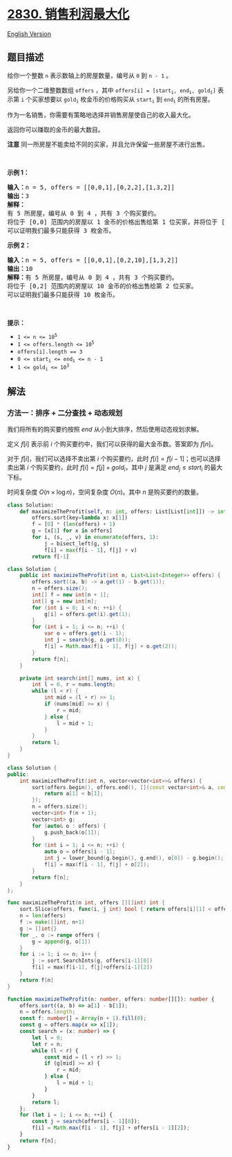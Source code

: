# [2830. 销售利润最大化](https://leetcode.cn/problems/maximize-the-profit-as-the-salesman)

[English Version](/solution/2800-2899/2830.Maximize%20the%20Profit%20as%20the%20Salesman/README_EN.md)

<!-- tags:数组,哈希表,二分查找,动态规划,排序 -->

## 题目描述

<!-- 这里写题目描述 -->

<p>给你一个整数 <code>n</code> 表示数轴上的房屋数量，编号从 <code>0</code> 到 <code>n - 1</code> 。</p>

<p>另给你一个二维整数数组 <code>offers</code> ，其中 <code>offers[i] = [start<sub>i</sub>, end<sub>i</sub>, gold<sub>i</sub>]</code> 表示第 <code>i</code> 个买家想要以 <code>gold<sub>i</sub></code> 枚金币的价格购买从 <code>start<sub>i</sub></code> 到 <code>end<sub>i</sub></code> 的所有房屋。</p>

<p>作为一名销售，你需要有策略地选择并销售房屋使自己的收入最大化。</p>

<p>返回你可以赚取的金币的最大数目。</p>

<p><strong>注意</strong> 同一所房屋不能卖给不同的买家，并且允许保留一些房屋不进行出售。</p>

<p>&nbsp;</p>

<p><strong class="example">示例 1：</strong></p>

<pre>
<strong>输入：</strong>n = 5, offers = [[0,0,1],[0,2,2],[1,3,2]]
<strong>输出：</strong>3
<strong>解释：</strong>
有 5 所房屋，编号从 0 到 4 ，共有 3 个购买要约。
将位于 [0,0] 范围内的房屋以 1 金币的价格出售给第 1 位买家，并将位于 [1,3] 范围内的房屋以 2 金币的价格出售给第 3 位买家。
可以证明我们最多只能获得 3 枚金币。</pre>

<p><strong class="example">示例 2：</strong></p>

<pre>
<strong>输入：</strong>n = 5, offers = [[0,0,1],[0,2,10],[1,3,2]]
<strong>输出：</strong>10
<strong>解释：</strong>有 5 所房屋，编号从 0 到 4 ，共有 3 个购买要约。
将位于 [0,2] 范围内的房屋以 10 金币的价格出售给第 2 位买家。
可以证明我们最多只能获得 10 枚金币。</pre>

<p>&nbsp;</p>

<p><strong>提示：</strong></p>

<ul>
	<li><code>1 &lt;= n &lt;= 10<sup>5</sup></code></li>
	<li><code>1 &lt;= offers.length &lt;= 10<sup>5</sup></code></li>
	<li><code>offers[i].length == 3</code></li>
	<li><code>0 &lt;= start<sub>i</sub> &lt;= end<sub>i</sub> &lt;= n - 1</code></li>
	<li><code>1 &lt;= gold<sub>i</sub> &lt;= 10<sup>3</sup></code></li>
</ul>

## 解法

### 方法一：排序 + 二分查找 + 动态规划

我们将所有的购买要约按照 $end$ 从小到大排序，然后使用动态规划求解。

定义 $f[i]$ 表示前 $i$ 个购买要约中，我们可以获得的最大金币数。答案即为 $f[n]$。

对于 $f[i]$，我们可以选择不卖出第 $i$ 个购买要约，此时 $f[i] = f[i - 1]$；也可以选择卖出第 $i$ 个购买要约，此时 $f[i] = f[j] + gold_i$，其中 $j$ 是满足 $end_j \leq start_i$ 的最大下标。

时间复杂度 $O(n \times \log n)$，空间复杂度 $O(n)$。其中 $n$ 是购买要约的数量。

<!-- tabs:start -->

```python
class Solution:
    def maximizeTheProfit(self, n: int, offers: List[List[int]]) -> int:
        offers.sort(key=lambda x: x[1])
        f = [0] * (len(offers) + 1)
        g = [x[1] for x in offers]
        for i, (s, _, v) in enumerate(offers, 1):
            j = bisect_left(g, s)
            f[i] = max(f[i - 1], f[j] + v)
        return f[-1]
```

```java
class Solution {
    public int maximizeTheProfit(int n, List<List<Integer>> offers) {
        offers.sort((a, b) -> a.get(1) - b.get(1));
        n = offers.size();
        int[] f = new int[n + 1];
        int[] g = new int[n];
        for (int i = 0; i < n; ++i) {
            g[i] = offers.get(i).get(1);
        }
        for (int i = 1; i <= n; ++i) {
            var o = offers.get(i - 1);
            int j = search(g, o.get(0));
            f[i] = Math.max(f[i - 1], f[j] + o.get(2));
        }
        return f[n];
    }

    private int search(int[] nums, int x) {
        int l = 0, r = nums.length;
        while (l < r) {
            int mid = (l + r) >> 1;
            if (nums[mid] >= x) {
                r = mid;
            } else {
                l = mid + 1;
            }
        }
        return l;
    }
}
```

```cpp
class Solution {
public:
    int maximizeTheProfit(int n, vector<vector<int>>& offers) {
        sort(offers.begin(), offers.end(), [](const vector<int>& a, const vector<int>& b) {
            return a[1] < b[1];
        });
        n = offers.size();
        vector<int> f(n + 1);
        vector<int> g;
        for (auto& o : offers) {
            g.push_back(o[1]);
        }
        for (int i = 1; i <= n; ++i) {
            auto o = offers[i - 1];
            int j = lower_bound(g.begin(), g.end(), o[0]) - g.begin();
            f[i] = max(f[i - 1], f[j] + o[2]);
        }
        return f[n];
    }
};
```

```go
func maximizeTheProfit(n int, offers [][]int) int {
	sort.Slice(offers, func(i, j int) bool { return offers[i][1] < offers[j][1] })
	n = len(offers)
	f := make([]int, n+1)
	g := []int{}
	for _, o := range offers {
		g = append(g, o[1])
	}
	for i := 1; i <= n; i++ {
		j := sort.SearchInts(g, offers[i-1][0])
		f[i] = max(f[i-1], f[j]+offers[i-1][2])
	}
	return f[n]
}
```

```ts
function maximizeTheProfit(n: number, offers: number[][]): number {
    offers.sort((a, b) => a[1] - b[1]);
    n = offers.length;
    const f: number[] = Array(n + 1).fill(0);
    const g = offers.map(x => x[1]);
    const search = (x: number) => {
        let l = 0;
        let r = n;
        while (l < r) {
            const mid = (l + r) >> 1;
            if (g[mid] >= x) {
                r = mid;
            } else {
                l = mid + 1;
            }
        }
        return l;
    };
    for (let i = 1; i <= n; ++i) {
        const j = search(offers[i - 1][0]);
        f[i] = Math.max(f[i - 1], f[j] + offers[i - 1][2]);
    }
    return f[n];
}
```

<!-- tabs:end -->

<!-- end -->
